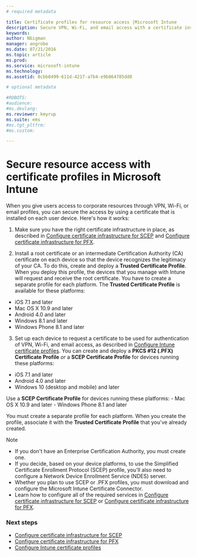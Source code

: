 ```yaml
---
# required metadata

title: Certificate profiles for resource access |Microsoft Intune
description: Secure VPN, Wi-Fi, and email access with a certificate installed on each user device.
keywords:
author: Nbigman
manager: angrobe
ms.date: 07/21/2016
ms.topic: article
ms.prod:
ms.service: microsoft-intune
ms.technology:
ms.assetid: 8cbb8499-611d-4217-a7b4-e9b864785dd0

# optional metadata

#ROBOTS:
#audience:
#ms.devlang:
ms.reviewer: kmyrup
ms.suite: ems
#ms.tgt_pltfrm:
#ms.custom:

---
```


# Secure resource access with certificate profiles in Microsoft Intune
When you give users access to corporate resources through VPN, Wi-Fi, or email profiles, you can secure the access by using a certificate that is installed on each user device. Here's how it works:

1. Make sure you have the right certificate infrastructure in place, as described in [Configure certificate infrastructure for SCEP](configure-certificate-infrastructure-for-scep.md) and [Configure certificate infrastructure for PFX](configure-certificate-infrastructure-for-pfx.md).

2. Install a root certificate or an intermediate Certification Authority (CA) certificate on each device so that the device recognizes the legitimacy of your CA. To do this, create and deploy a **Trusted Certificate Profile**. When you deploy this profile, the devices that you manage with Intune will request and receive the root certificate. You have to create a separate profile for each platform. The **Trusted Certificate Profile** is available for these platforms:
 -  iOS 7.1 and later
 -  Mac OS X 10.9 and later
 -  Android 4.0 and later
 -  Windows 8.1 and later
 -  Windows Phone 8.1 and later

3. Set up each device to request a certificate to be used for authentication of VPN, Wi-Fi, and email access, as described in [Configure Intune certificate profiles](configure-intune-certificate-profiles.md). You can create and deploy a **PKCS #12 (.PFX) Certificate Profile** *or* a **SCEP Certificate Profile** for devices running these platforms:

  -  iOS 7.1 and later
  -  Android 4.0 and later
  -  Windows 10 (desktop and mobile) and later

  Use a **SCEP Certificate Profile** for devices running these platforms:
    -   Mac OS X 10.9 and later
    -   Windows Phone 8.1 and later

You must create a separate profile for each platform. When you create the profile, associate it with the **Trusted Certificate Profile** that you've already created.

> [!NOTE]           
> - If you don't have an Enterprise Certification Authority, you must create one.
>- If you decide, based on your device platforms, to use the Simplified Certificate Enrollment Protocol (SCEP) profile, you'll also need to configure a Network Device Enrollment Service (NDES) server.
>-  Whether you plan to use SCEP or .PFX profiles, you must download and configure the Microsoft Intune Certificate Connector.
>-  Learn how to configure all of the required services in [Configure certificate infrastructure for SCEP](configure-certificate-infrastructure-for-scep.md) or [Configure certificate infrastructure for PFX](configure-certificate-infrastructure-for-pfx.md).

### Next steps
- [Configure certificate infrastructure for SCEP](configure-certificate-infrastructure-for-scep.md)
- [Configure certificate infrastructure for PFX](configure-certificate-infrastructure-for-pfx.md)
- [Configure Intune certificate profiles](configure-intune-certificate-profiles.md)
